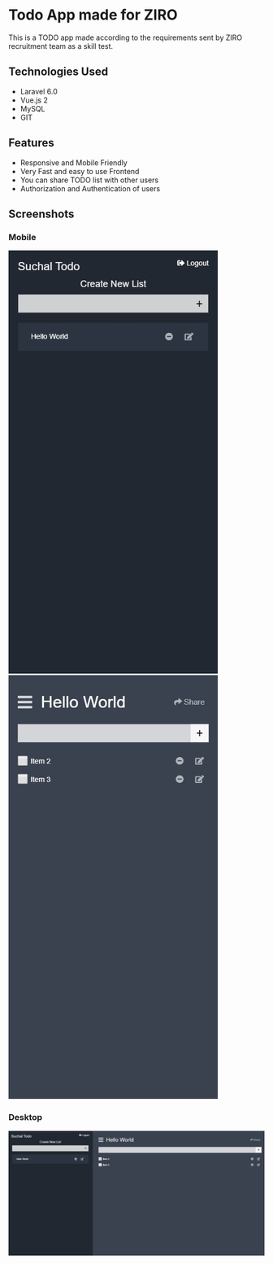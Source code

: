 # Todo App made for ZIRO
This is a TODO app made according to the requirements sent by ZIRO recruitment team as a skill test.
## Technologies Used
* Laravel 6.0
* Vue.js 2
* MySQL
* GIT
## Features
* Responsive and Mobile Friendly
* Very Fast and easy to use Frontend
* You can share TODO list with other users
* Authorization and Authentication of users

## Screenshots
### Mobile
![Menu](public/images/mobile.jpg)
![List](public/images/mobile2.jpg)
### Desktop
![Desktop](public/images/desktop1.jpg)
